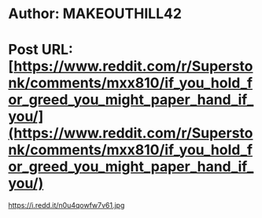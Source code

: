 # Author: MAKEOUTHILL42
# Post URL: [https://www.reddit.com/r/Superstonk/comments/mxx810/if_you_hold_for_greed_you_might_paper_hand_if_you/](https://www.reddit.com/r/Superstonk/comments/mxx810/if_you_hold_for_greed_you_might_paper_hand_if_you/)


https://i.redd.it/n0u4qowfw7v61.jpg